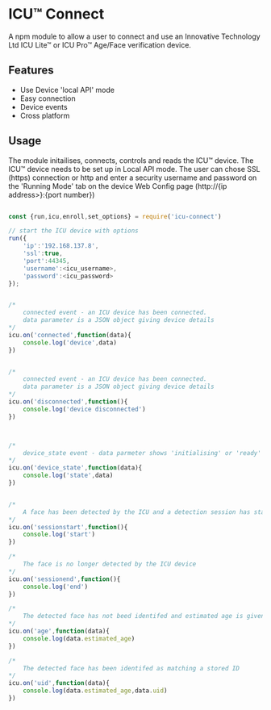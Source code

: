 # ICU™ Connect

A npm module to allow a user to connect and use an Innovative Technology Ltd ICU Lite™ or ICU Pro™
Age/Face verification device.


## Features

- Use Device 'local API' mode
- Easy connection
- Device events
- Cross platform

## Usage

The module initailises, connects, controls and reads the ICU™ device.
The ICU™ device needs to be set up in Local API mode. The user can chose SSL (https) connection or http and enter a security username and password on the 'Running Mode' tab on the device Web Config page (http://{ip address>}:{port number})


```javascript

const {run,icu,enroll,set_options} = require('icu-connect')

// start the ICU device with options
run({
    'ip':'192.168.137.8',
    'ssl':true,
    'port':44345,
    'username':<icu_username>,
    'password':<icu_password>
});


/* 
    connected event - an ICU device has been connected.
    data parameter is a JSON object giving device details
*/ 
icu.on('connected',function(data){
    console.log('device',data)
})


/* 
    connected event - an ICU device has been connected.
    data parameter is a JSON object giving device details
*/ 
icu.on('disconnected',function(){
    console.log('device disconnected')
})



/* 
    device_state event - data parmeter shows 'initialising' or 'ready'
*/ 
icu.on('device_state',function(data){
    console.log('state',data)
})


/* 
    A face has been detected by the ICU and a detection session has started
*/ 
icu.on('sessionstart',function(){
    console.log('start')
})

/* 
    The face is no longer detected by the ICU device
*/ 
icu.on('sessionend',function(){
    console.log('end')
})

/* 
    The detected face has not beed identifed and estimated age is given
*/ 
icu.on('age',function(data){
    console.log(data.estimated_age)
})

/* 
    The detected face has been identifed as matching a stored ID
*/ 
icu.on('uid',function(data){
    console.log(data.estimated_age,data.uid)
})



```


